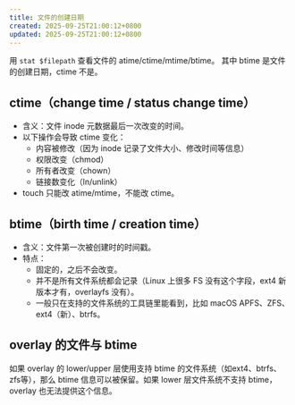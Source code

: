 ```yaml
---
title: 文件的创建日期
created: 2025-09-25T21:00:12+0800
updated: 2025-09-25T21:00:12+0800
---
```



用 `stat $filepath` 查看文件的 atime/ctime/mtime/btime。
其中 btime 是文件的创建日期，ctime 不是。

## ctime（change time / status change time）

- 含义：文件 inode 元数据最后一次改变的时间。
- 以下操作会导致 ctime 变化：
  - 内容被修改（因为 inode 记录了文件大小、修改时间等信息）
  - 权限改变（chmod）
  - 所有者改变（chown）
  - 链接数变化（ln/unlink）
- touch 只能改 atime/mtime，不能改 ctime。

## btime（birth time / creation time）

- 含义：文件第一次被创建时的时间戳。
- 特点：
  - 固定的，之后不会改变。
  - 并不是所有文件系统都会记录（Linux 上很多 FS 没有这个字段，ext4 新版本才有，overlayfs 没有）。
  - 一般只在支持的文件系统的工具链里能看到，比如 macOS APFS、ZFS、ext4（新）、btrfs。


## overlay 的文件与 btime

如果 overlay 的 lower/upper 层使用支持 btime 的文件系统（如ext4、btrfs、zfs等），那么 btime 信息可以被保留。如果 lower 层文件系统不支持 btime，overlay 也无法提供这个信息。
